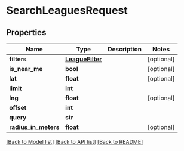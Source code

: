 # SearchLeaguesRequest

## Properties
Name | Type | Description | Notes
------------ | ------------- | ------------- | -------------
**filters** | [**LeagueFilter**](LeagueFilter.md) |  | [optional] 
**is_near_me** | **bool** |  | [optional] 
**lat** | **float** |  | [optional] 
**limit** | **int** |  | 
**lng** | **float** |  | [optional] 
**offset** | **int** |  | 
**query** | **str** |  | 
**radius_in_meters** | **float** |  | [optional] 

[[Back to Model list]](../README.md#documentation-for-models) [[Back to API list]](../README.md#documentation-for-api-endpoints) [[Back to README]](../README.md)

